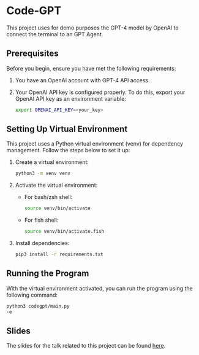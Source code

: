 # Code-GPT

This project uses for demo purposes the GPT-4 model by OpenAI to connect the terminal to an GPT Agent.

## Prerequisites

Before you begin, ensure you have met the following requirements:

1. You have an OpenAI account with GPT-4 API access.

2. Your OpenAI API key is configured properly. To do this, export your OpenAI API key as an environment variable:

    ```bash
    export OPENAI_API_KEY=<your_key>
    ```

## Setting Up Virtual Environment

This project uses a Python virtual environment (venv) for dependency management. Follow the steps below to set it up:

1. Create a virtual environment:

    ```bash
    python3 -m venv venv
    ```

2. Activate the virtual environment:

    - For bash/zsh shell:

        ```bash
        source venv/bin/activate
        ```

    - For fish shell:

        ```bash
        source venv/bin/activate.fish
        ```

3. Install dependencies:

    ```bash
    pip3 install -r requirements.txt
    ```

## Running the Program

With the virtual environment activated, you can run the program using the following command:

```bash
python3 codegpt/main.py
-e 
```

## Slides

The slides for the talk related to this project can be found [here](./KI-Programmierung.pdf).


